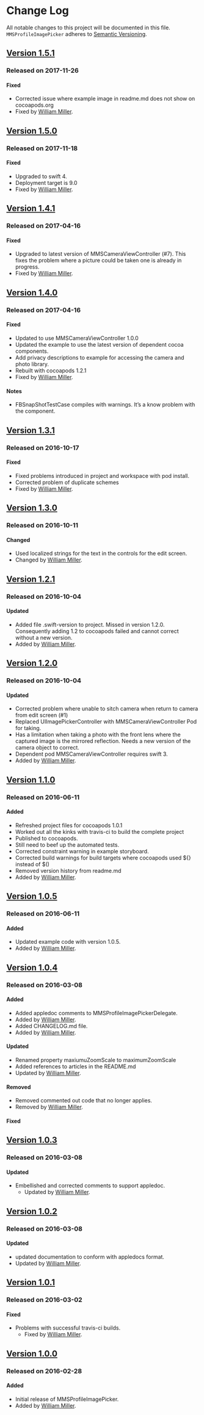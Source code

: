 # Change Log
All notable changes to this project will be documented in this file.
`MMSProfileImagePicker` adheres to [Semantic Versioning](http://semver.org/).

## [Version 1.5.1](https://github.com/miller-ms/MMSProfileImagePicker/releases/tag/1.5.1)
### Released on 2017-11-26
#### Fixed
-  Corrected issue where example image in readme.md does not show on cocoapods.org
- Fixed by [William Miller](https://github.com/miller-ms).

## [Version 1.5.0](https://github.com/miller-ms/MMSProfileImagePicker/releases/tag/1.5.0)
### Released on 2017-11-18
#### Fixed
- Upgraded to swift 4.
- Deployment target is 9.0
- Fixed by [William Miller](https://github.com/miller-ms).

## [Version 1.4.1](https://github.com/miller-ms/MMSProfileImagePicker/releases/tag/1.4.1)
### Released on 2017-04-16
#### Fixed
- Upgraded to latest version of MMSCameraViewController (#7). This fixes the problem where a picture could be taken one is already in progress.
- Fixed by [William Miller](https://github.com/miller-ms).

## [Version 1.4.0](https://github.com/miller-ms/MMSProfileImagePicker/releases/tag/1.4.0)
### Released on 2017-04-16
#### Fixed
- Updated to use MMSCameraViewController 1.0.0
- Updated the example to use the latest version of dependent cocoa components.
- Add privacy descriptions to example for accessing the camera and  photo library.
- Rebuilt with cocoapods 1.2.1
- Fixed by [William Miller](https://github.com/miller-ms). 
#### Notes
- FBSnapShotTestCase compiles with warnings.  It’s a know problem with the component. 

## [Version 1.3.1](https://github.com/miller-ms/MMSProfileImagePicker/releases/tag/1.3.1)
### Released on 2016-10-17
#### Fixed
- Fixed problems introduced in project and workspace with pod install.
- Corrected problem of duplicate schemes
- Fixed by [William Miller](https://github.com/miller-ms).

## [Version 1.3.0](https://github.com/miller-ms/MMSProfileImagePicker/releases/tag/1.3.0)
### Released on 2016-10-11
#### Changed
- Used localized strings for the text in the controls for the edit screen.
- Changed by [William Miller](https://github.com/miller-ms).

## [Version 1.2.1](https://github.com/miller-ms/MMSProfileImagePicker/releases/tag/1.2.1)
###  Released on 2016-10-04
#### Updated
- Added file .swift-version to project.  Missed in version 1.2.0. Consequently adding 1.2 to cocoapods failed and cannot correct without a new version.
- Added by [William Miller](https://github.com/miller-ms).

## [Version 1.2.0](https://github.com/miller-ms/MMSProfileImagePicker/releases/tag/1.2.0)
### Released on 2016-10-04
#### Updated
- Corrected problem where unable to sitch camera when return to camera from edit screen (#1)
- Replaced UIImagePickerController with MMSCameraViewController Pod for taking.
- Has a limitation when taking a photo with the front lens where the captured image is the mirrored reflection.  Needs a new version of the camera object to correct.
- Dependent pod MMSCameraViewController requires swift 3.
- Added by [William Miller](https://github.com/miller-ms).


## [Version 1.1.0](https://github.com/miller-ms/MMSProfileImagePicker/releases/tag/1.1.0)
### Released on 2016-06-11
#### Added
- Refreshed project files for cocoapods 1.0.1
- Worked out all the kinks with travis-ci to build the complete project
- Published to cocoapods.
- Still need to beef up the automated tests.
- Corrected constraint warning in example storyboard.
- Corrected build warnings for build targets where cocoapods used ${} instead of $()
- Removed version history from readme.md
 - Added by [William Miller](https://github.com/miller-ms).

## [Version 1.0.5](https://github.com/miller-ms/MMSProfileImagePicker/releases/tag/1.0.5)
### Released on 2016-06-11
#### Added
- Updated example code with version 1.0.5.
 - Added by [William Miller](https://github.com/miller-ms).

## [Version 1.0.4](https://github.com/miller-ms/MMSProfileImagePicker/releases/tag/1.0.4)
### Released on 2016-03-08
#### Added
- Added appledoc comments to MMSProfileImagePickerDelegate.
 - Added by [William Miller](https://github.com/miller-ms).
- Added CHANGELOG.md file.
 - Added by [William Miller](https://github.com/miller-ms).

#### Updated
- Renamed property maxiumuZoomScale to maximumZoomScale
- Added references to articles in the README.md
 - Updated by [William Miller](https://github.com/miller-ms).

#### Removed
- Removed commented out code that no longer applies.
 - Removed by [William Miller](https://github.com/miller-ms).

#### Fixed

## [Version 1.0.3](https://github.com/miller-ms/MMSProfileImagePicker/releases/tag/1.0.3)
### Released on 2016-03-08
#### Updated
- Embellished and corrected comments to support appledoc.
  - Updated by [William Miller](https://github.com/miller-ms).

## [Version 1.0.2](https://github.com/miller-ms/MMSProfileImagePicker/releases/tag/1.0.2)
### Released on 2016-03-08
#### Updated
- updated documentation to conform with appledocs format.
 - Updated by [William Miller](https://github.com/miller-ms).


## [Version 1.0.1](https://github.com/miller-ms/MMSProfileImagePicker/releases/tag/1.0.1)
### Released on 2016-03-02
#### Fixed
- Problems with successful travis-ci builds.
  - Fixed by [William Miller](https://github.com/miller-ms).

## [Version 1.0.0](https://github.com/miller-ms/MMSProfileImagePicker/releases/tag/1.0.0)
### Released on 2016-02-28
#### Added
- Initial release of MMSProfileImagePicker.
 - Added by [William Miller](https://github.com/miller-ms).
